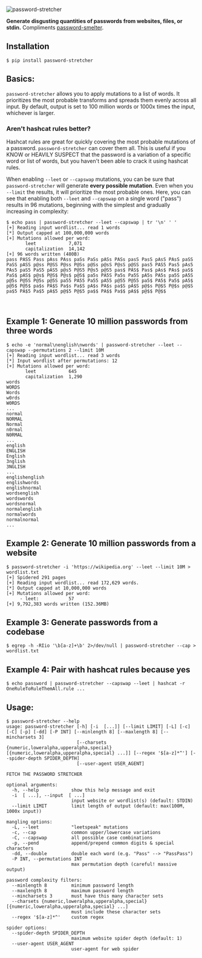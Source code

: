 ![password-stretcher](https://user-images.githubusercontent.com/20261699/117364575-14a5d980-ae8c-11eb-815d-32827cc5297b.png)

**Generate disgusting quantities of passwords from websites, files, or stdin.** Compliments [password-smelter](https://github.com/thetechromancer/password-smelter).

## Installation
~~~
$ pip install password-stretcher
~~~

## Basics:
`password-stretcher` allows you to apply mutations to a list of words.  It prioritizes the most probable transforms and spreads them evenly across all input.  By default, output is set to 100 million words or 1000x times the input, whichever is larger.

### Aren't hashcat rules better?
Hashcat rules are great for quickly covering the most probable mutations of a password. `password-stretcher` can cover them all. This is useful if you KNOW or HEAVILY SUSPECT that the password is a variation of a specific word or list of words, but you haven't been able to crack it using hashcat rules.

When enabling `--leet` or `--capswap` mutations, you can be sure that `password-stretcher` will generate **every possible mutation**. Even when you `--limit` the results, it will prioritize the most probable ones. Here, you can see that enabling both `--leet` and `--capswap` on a single word ("pass") results in 96 mutations, beginning with the simplest and gradually increasing in complexity:
~~~
$ echo pass | password-stretcher --leet --capswap | tr '\n' ' '
[+] Reading input wordlist... read 1 words 
[*] Output capped at 100,000,000 words
[+] Mutations allowed per word:
       leet            7,071
       capitalization  14,142
[+] 96 words written (480B)    
pass PASS Pass pAss PAss paSs PaSs pASs PASs pasS PasS pAsS PAsS paSS
PaSS pASS p@ss P@SS P@ss P@Ss p@Ss p@sS P@sS p@SS pas5 PAS5 Pas5 pAs5
PAs5 paS5 PaS5 pAS5 p@s5 P@S5 P@s5 p@S5 pas$ PAS$ Pas$ pAs$ PAs$ paS$
PaS$ pAS$ p@s$ P@S$ P@s$ p@S$ pa5s PA5S Pa5s Pa5S pA5s PA5s pa5S pA5S
p@5s P@5S P@5s p@5S pa55 PA55 Pa55 pA55 p@55 P@55 pa5$ PA5$ Pa5$ pA5$
p@5$ P@5$ pa$s PA$S Pa$s Pa$S pA$s PA$s pa$S pA$S p@$s P@$S P@$s p@$S
pa$5 PA$5 Pa$5 pA$5 p@$5 P@$5 pa$$ PA$$ Pa$$ pA$$ p@$$ P@$$
~~~

<br>

## Example 1: Generate 10 million passwords from three words
~~~
$ echo -e 'normal\nenglish\nwords' | password-stretcher --leet --capswap --permutations 2 --limit 10M
[+] Reading input wordlist... read 3 words 
[*] Input wordlist after permutations: 12
[+] Mutations allowed per word:
       leet            645
       capitalization  1,290
words
WORDS
Words
w0rds
W0RDS
...
normal
NORMAL
Normal
n0rmal
N0RMAL
...
english
ENGLISH
English
3nglish
3NGLISH
...
englishenglish
englishwords
englishnormal
wordsenglish
wordswords
wordsnormal
normalenglish
normalwords
normalnormal
...
~~~

## Example 2: Generate 10 million passwords from a website
~~~
$ password-stretcher -i 'https://wikipedia.org' --leet --limit 10M > wordlist.txt
[+] Spidered 291 pages
[+] Reading input wordlist... read 172,629 words.
[*] Output capped at 10,000,000 words
[+] Mutations allowed per word:
     - leet:           57
[+] 9,792,383 words written (152.36MB)
~~~

## Example 3: Generate passwords from a codebase
~~~
$ egrep -h -RIio '\b[a-z]+\b' 2>/dev/null | password-stretcher --cap > wordlist.txt
~~~

## Example 4: Pair with hashcat rules because yes
~~~
$ echo password | password-stretcher --capswap --leet | hashcat -r OneRuleToRuleThemAll.rule ...
~~~

## Usage:
~~~
$ password-stretcher --help
usage: password-stretcher [-h] [-i  [...]] [--limit LIMIT] [-L] [-c] [-C] [-p] [-dd] [-P INT] [--minlength 8] [--maxlength 8] [--mincharsets 3]
                          [--charsets {numeric,loweralpha,upperalpha,special} [{numeric,loweralpha,upperalpha,special} ...]] [--regex '$[a-z]*^'] [--spider-depth SPIDER_DEPTH]
                          [--user-agent USER_AGENT]

FETCH THE PASSWORD STRETCHER

optional arguments:
  -h, --help            show this help message and exit
  -i  [ ...], --input  [ ...]
                        input website or wordlist(s) (default: STDIN)
  --limit LIMIT         limit length of output (default: max(100M, 1000x input))

mangling options:
  -L, --leet            "leetspeak" mutations
  -c, --cap             common upper/lowercase variations
  -C, --capswap         all possible case combinations
  -p, --pend            append/prepend common digits & special characters
  -dd, --double         double each word (e.g. "Pass" --> "PassPass")
  -P INT, --permutations INT
                        max permutation depth (careful! massive output)

password complexity filters:
  --minlength 8         minimum password length
  --maxlength 8         maximum password length
  --mincharsets 3       must have this many character sets
  --charsets {numeric,loweralpha,upperalpha,special} [{numeric,loweralpha,upperalpha,special} ...]
                        must include these character sets
  --regex '$[a-z]*^'    custom regex

spider options:
  --spider-depth SPIDER_DEPTH
                        maximum website spider depth (default: 1)
  --user-agent USER_AGENT
                        user-agent for web spider
~~~